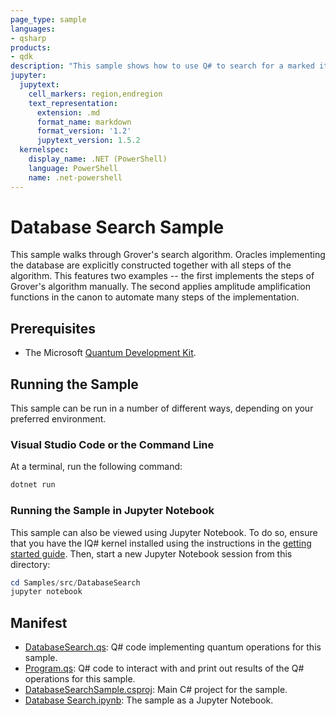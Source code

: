 ```yaml
---
page_type: sample
languages:
- qsharp
products:
- qdk
description: "This sample shows how to use Q# to search for a marked item with Grover's algorithm."
jupyter:
  jupytext:
    cell_markers: region,endregion
    text_representation:
      extension: .md
      format_name: markdown
      format_version: '1.2'
      jupytext_version: 1.5.2
  kernelspec:
    display_name: .NET (PowerShell)
    language: PowerShell
    name: .net-powershell
---
```


# Database Search Sample

This sample walks through Grover's search algorithm. Oracles implementing the database are explicitly constructed together with all steps of the algorithm. This features two examples -- the first implements the steps of Grover's algorithm manually. The second applies amplitude amplification functions in the canon to automate many steps of the implementation.

## Prerequisites

- The Microsoft [Quantum Development Kit](https://docs.microsoft.com/azure/quantum/install-overview-qdk/).

## Running the Sample

This sample can be run in a number of different ways, depending on your preferred environment.

### Visual Studio Code or the Command Line

At a terminal, run the following command:

```powershell
dotnet run
```

### Running the Sample in Jupyter Notebook

This sample can also be viewed using Jupyter Notebook.
To do so, ensure that you have the IQ# kernel installed using the instructions in the [getting started guide](https://docs.microsoft.com/azure/quantum/install-jupyter-qdk).
Then, start a new Jupyter Notebook session from this directory:

```powershell
cd Samples/src/DatabaseSearch
jupyter notebook
```

## Manifest

- [DatabaseSearch.qs](./DatabaseSearch.qs): Q# code implementing quantum operations for this sample.
- [Program.qs](./Program.qs): Q# code to interact with and print out results of the Q# operations for this sample.
- [DatabaseSearchSample.csproj](./DatabaseSearchSample.csproj): Main C# project for the sample.
- [Database Search.ipynb](./Database%20Search.ipynb): The sample as a Jupyter Notebook.
